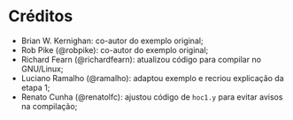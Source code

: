 # Créditos

* Brian W. Kernighan: co-autor do exemplo original;
* Rob Pike (@robpike): co-autor do exemplo original;
* Richard Fearn (@richardfearn): atualizou código para compilar no GNU/Linux;
* Luciano Ramalho (@ramalho): adaptou exemplo e recriou explicação da etapa 1;
* Renato Cunha (@renatolfc): ajustou código de `hoc1.y` para evitar avisos na compilação;
